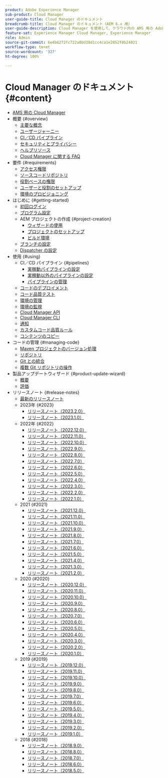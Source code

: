 ```yaml
---
product: Adobe Experience Manager
sub-product: Cloud Manager
user-guide-title: Cloud Manager のドキュメント
breadcrumb-title: Cloud Manager のドキュメント（AEM 6.x 用）
user-guide-description: Cloud Manager を使用して、クラウド内の AMS 用の Adobe Experience Manager を自己管理する方法について説明します。
feature-set: Experience Manager Cloud Manager, Experience Manager
role: Admin
source-git-commit: 6e4b6272fc722a0bd38d1cc4ca1e2052f8b24021
workflow-type: tm+mt
source-wordcount: '327'
ht-degree: 100%

---
```



# Cloud Manager のドキュメント {#content}

+ [AMS 用の Cloud Manager](introduction.md)
+ 概要 {#overview}
   + [主要な概念](overview/key-concepts.md)
   + [ユーザージャーニー](overview/user-journey.md)
   + [CI／CD パイプライン](overview/ci-cd-pipelines.md)
   + [セキュリティとプライバシー](overview/security-and-privacy.md)
   + [ヘルプリソース](overview/help-resources.md)
   + [Cloud Manager に関する FAQ](overview/faqs.md)
+ 要件 {#requirements}
   + [アクセス権限](requirements/access-rights.md)
   + [ソースコードリポジトリ](requirements/source-code-repository.md)
   + [役割ベースの権限](requirements/role-based-permissions.md)
   + [ユーザーと役割のセットアップ](requirements/users-and-roles.md)
   + [環境のプロビジョニング](requirements/environment-provisioning.md)
+ はじめに {#getting-started}
   + [初回ログイン](getting-started/first-time-login.md)
   + [プログラム設定](getting-started/program-setup.md)
   + AEM プロジェクトの作成 {#project-creation}
      + [ウィザードの使用](getting-started/using-the-wizard.md)
      + [プロジェクトのセットアップ](getting-started/project-setup.md)
      + [ビルド環境](getting-started/build-environment.md)
   + [ブランチの設定](getting-started/configuring-branches.md)
   + [Dispatcher の設定](getting-started/dispatcher-configurations.md)
+ 使用 {#using}
   + CI／CD パイプライン {#pipelines}
      + [実稼動パイプラインの設定](using/production-pipelines.md)
      + [実稼動以外のパイプラインの設定](using/non-production-pipelines.md)
      + [パイプラインの管理](using/managing-pipelines.md)
   + [コードのデプロイメント](using/code-deployment.md)
   + [コード品質テスト](using/code-quality-testing.md)
   + [環境の管理](using/managing-environments.md)
   + [環境の監視](using/monitoring-environments.md)
   + [Cloud Manager API](https://developer.adobe.com/experience-cloud/cloud-manager/reference/api/)
   + [Cloud Manager CLI](https://github.com/adobe/aio-cli-plugin-cloudmanager/blob/main/README.md)
   + [通知](using/notifications.md)
   + [カスタムコード品質ルール](using/custom-code-quality-rules.md)
   + [コンテンツのコピー](using/content-copy.md)
+ コードの管理 {#managing-code}
   + [Maven プロジェクトのバージョン処理](managing-code/maven-project-version.md)
   + [リポジトリ](managing-code/repositories.md)
   + [Git との統合](managing-code/git-integration.md)
   + [複数 Git リポジトリの操作](managing-code/multiple-git-repos.md)
+ 製品アップデートウィザード {#product-update-wizard}
   + [概要](product-update-wizard/overview.md)
   + [評価](product-update-wizard/evaluation.md)
+ リリースノート {#release-notes}
   + [最新のリリースノート](release-notes/current.md)
   + 2023年 {#2023}
      + [リリースノート（2023.2.0）](release-notes/2023/2023-2-0.md)
      + [リリースノート（2023.1.0）](release-notes/2023/2023-1-0.md)
   + 2022年 {#2022}
      + [リリースノート（2022.12.0）](release-notes/2022/2022-12-0.md)
      + [リリースノート（2022.11.0）](release-notes/2022/2022-11-0.md)
      + [リリースノート（2022.10.0）](release-notes/2022/2022-10-0.md)
      + [リリースノート（2022.9.0）](release-notes/2022/2022-9-0.md)
      + [リリースノート（2022.8.0）](release-notes/2022/2022-8-0.md)
      + [リリースノート（2022.7.0）](release-notes/2022/2022-7-0.md)
      + [リリースノート（2022.6.0）](release-notes/2022/2022-6-0.md)
      + [リリースノート（2022.5.0）](release-notes/2022/2022-5-0.md)
      + [リリースノート（2022.4.0）](release-notes/2022/2022-4-0.md)
      + [リリースノート（2022.3.0）](release-notes/2022/2022-3-0.md)
      + [リリースノート（2022.2.0）](release-notes/2022/2022-2-0.md)
      + [リリースノート（2022.1.0）](release-notes/2022/2022-1-0.md)
   + 2021 {#2021}
      + [リリースノート（2021.12.0）](release-notes/2021/2021-12-0.md)
      + [リリースノート（2021.11.0）](release-notes/2021/2021-11-0.md)
      + [リリースノート（2021.10.0）](release-notes/2021/2021-10-0.md)
      + [リリースノート（2021.9.0）](release-notes/2021/2021-9-0.md)
      + [リリースノート（2021.8.0）](release-notes/2021/2021-8-0.md)
      + [リリースノート（2021.7.0）](release-notes/2021/2021-7-0.md)
      + [リリースノート（2021.6.0）](release-notes/2021/2021-6-0.md)
      + [リリースノート（2021.5.0）](release-notes/2021/2021-5-0.md)
      + [リリースノート（2021.4.0）](release-notes/2021/2021-4-0.md)
      + [リリースノート（2021.3.0）](release-notes/2021/2021-3-0.md)
      + [リリースノート（2021.2.0）](release-notes/2021/2021-2-0.md)
   + 2020 {#2020}
      + [リリースノート（2020.12.0）](release-notes/2020/2020-12-0.md)
      + [リリースノート（2020.11.0）](release-notes/2020/2020-11-0.md)
      + [リリースノート（2020.10.0）](release-notes/2020/2020-10-0.md)
      + [リリースノート（2020.9.0）](release-notes/2020/2020-9-0.md)
      + [リリースノート（2020.8.0）](release-notes/2020/2020-8-0.md)
      + [リリースノート（2020.7.0）](release-notes/2020/2020-7-0.md)
      + [リリースノート（2020.6.0）](release-notes/2020/2020-6-0.md)
      + [リリースノート（2020.5.0）](release-notes/2020/2020-5-0.md)
      + [リリースノート（2020.4.0）](release-notes/2020/2020-4-0.md)
      + [リリースノート（2020.3.0）](release-notes/2020/2020-3-0.md)
      + [リリースノート（2020.2.0）](release-notes/2020/2020-2-0.md)
      + [リリースノート（2020.1.0）](release-notes/2020/2020-1-0.md)
   + 2019 {#2019}
      + [リリースノート（2019.12.0）](release-notes/2019/2019-12-0.md)
      + [リリースノート（2019.11.0）](release-notes/2019/2019-11-0.md)
      + [リリースノート（2019.10.0）](release-notes/2019/2019-10-0.md)
      + [リリースノート（2019.9.0）](release-notes/2019/2019-9-0.md)
      + [リリースノート（2019.8.0）](release-notes/2019/2019-8-0.md)
      + [リリースノート（2019.7.0）](release-notes/2019/2019-7-0.md)
      + [リリースノート（2019.6.0）](release-notes/2019/2019-6-0.md)
      + [リリースノート（2019.5.0）](release-notes/2019/2019-5-0.md)
      + [リリースノート（2019.4.0）](release-notes/2019/2019-4-0.md)
      + [リリースノート（2019.3.0）](release-notes/2019/2019-3-0.md)
      + [リリースノート（2019.2.0）](release-notes/2019/2019-2-0.md)
      + [リリースノート（2019.1.0）](release-notes/2019/2019-1-0.md)
   + 2018 {#2018}
      + [リリースノート（2018.9.0）](release-notes/2018/2018-9-0.md)
      + [リリースノート（2018.8.0）](release-notes/2018/2018-8-0.md)
      + [リリースノート（2018.7.0）](release-notes/2018/2018-7-0.md)
      + [リリースノート（2018.6.0）](release-notes/2018/2018-6-0.md)
      + [リリースノート（2018.5.0）](release-notes/2018/2018-5-0.md)
